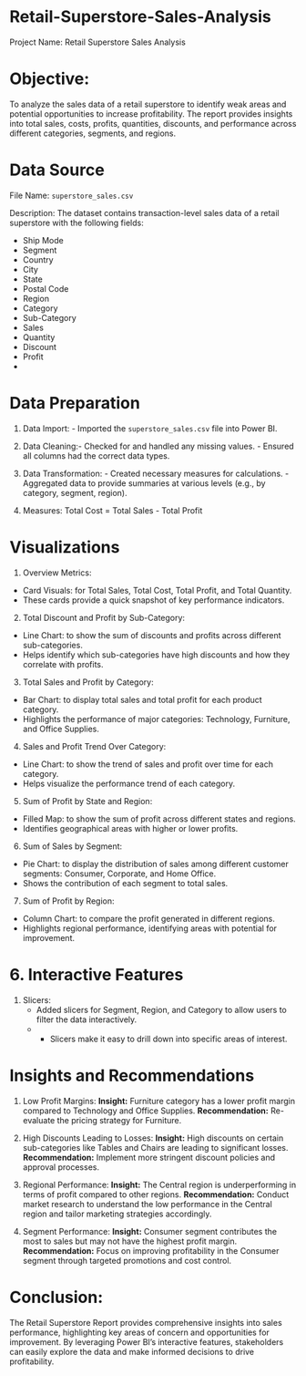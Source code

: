 # Retail-Superstore-Sales-Analysis

Project Name: Retail Superstore Sales Analysis
 # Objective: 
 To analyze the sales data of a retail superstore to identify weak areas and potential opportunities to increase profitability. The report provides insights into total sales, costs, profits, quantities, discounts, and performance across different categories, segments, and regions.

# Data Source
File Name: `superstore_sales.csv` 

Description: The dataset contains transaction-level sales data of a retail superstore with the following fields: 
- Ship Mode
 - Segment 
- Country 
- City 
- State 
- Postal Code
 - Region
 - Category
 - Sub-Category
 - Sales 
- Quantity
 - Discount
 - Profit
 - 
# Data Preparation
1.	Data Import: - Imported the `superstore_sales.csv` file into Power BI.

2.	Data Cleaning:- Checked for and handled any missing values. - Ensured all columns had the correct data types. 
3.	Data Transformation: - Created necessary measures for calculations. - Aggregated data to provide summaries at various levels (e.g., by category, segment, region).
4. Measures: Total Cost = Total Sales - Total Profit

# Visualizations 

1. Overview Metrics:
- Card Visuals: for Total Sales, Total Cost, Total Profit, and Total Quantity.
- These cards provide a quick snapshot of key performance indicators.

2. Total Discount and Profit by Sub-Category: 
- Line Chart: to show the sum of discounts and profits across different sub-categories.
- Helps identify which sub-categories have high discounts and how they correlate with profits.
  
3. Total Sales and Profit by Category:
- Bar Chart: to display total sales and total profit for each product category.
 - Highlights the performance of major categories: Technology, Furniture, and Office Supplies.
   
 4. Sales and Profit Trend Over Category:
- Line Chart: to show the trend of sales and profit over time for each category. 
- Helps visualize the performance trend of each category.
  
5. Sum of Profit by State and Region:
 - Filled Map: to show the sum of profit across different states and regions. 
- Identifies geographical areas with higher or lower profits.
  
 6. Sum of Sales by Segment:
 - Pie Chart: to display the distribution of sales among different customer segments: Consumer, Corporate, and Home Office. 
- Shows the contribution of each segment to total sales.
   
7. Sum of Profit by Region:
 - Column Chart: to compare the profit generated in different regions.
 - Highlights regional performance, identifying areas with potential for improvement.

# 6. Interactive Features 
1. Slicers:
   - Added slicers for Segment, Region, and Category to allow users to filter the data interactively.
   - - Slicers make it easy to drill down into specific areas of interest.

# Insights and Recommendations

 1. Low Profit Margins:
**Insight:** Furniture category has a lower profit margin compared to Technology and Office Supplies. 
**Recommendation:** Re-evaluate the pricing strategy for Furniture.

2. High Discounts Leading to Losses:
**Insight:** High discounts on certain sub-categories like Tables and Chairs are leading to significant losses.
**Recommendation:** Implement more stringent discount policies and approval processes.

 3. Regional Performance: 
**Insight:** The Central region is underperforming in terms of profit compared to other regions.
**Recommendation:** Conduct market research to understand the low performance in the Central region and tailor marketing strategies accordingly.

4. Segment Performance:
**Insight:** Consumer segment contributes the most to sales but may not have the highest profit margin.
**Recommendation:** Focus on improving profitability in the Consumer segment through targeted promotions and cost control.

# Conclusion:  
The Retail Superstore Report provides comprehensive insights into sales performance, highlighting key areas of concern and opportunities for improvement. By leveraging Power BI’s interactive features, stakeholders can easily explore the data and make informed decisions to drive profitability.
